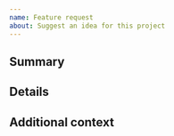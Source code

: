 ```yaml
---
name: Feature request
about: Suggest an idea for this project
---
```


## Summary
<!-- One sentence explanation of the feature. -->

## Details
<!-- What exactly should be done? What use cases does it support? What is the expected outcome? -->

## Additional context
<!-- Add any other context or screenshots about the feature request here. -->
